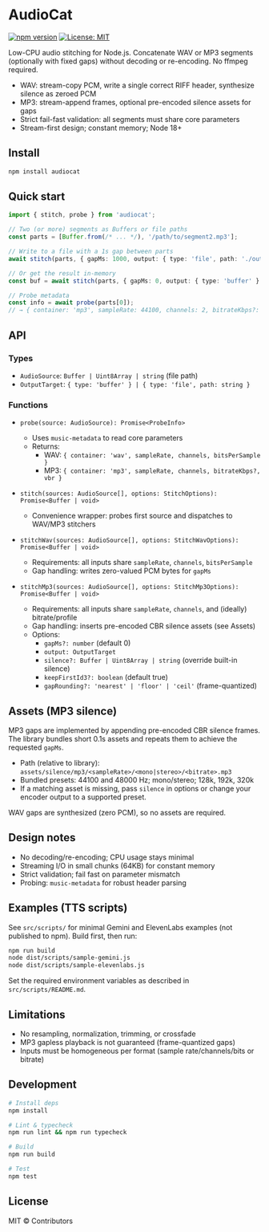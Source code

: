 # AudioCat

[![npm version](https://img.shields.io/npm/v/audiocat.svg)](https://www.npmjs.com/package/audiocat)
[![License: MIT](https://img.shields.io/badge/License-MIT-yellow.svg)](LICENSE)

Low-CPU audio stitching for Node.js. Concatenate WAV or MP3 segments (optionally with fixed gaps) without decoding or re-encoding. No ffmpeg required.

- WAV: stream-copy PCM, write a single correct RIFF header, synthesize silence as zeroed PCM
- MP3: stream-append frames, optional pre-encoded silence assets for gaps
- Strict fail-fast validation: all segments must share core parameters
- Stream-first design; constant memory; Node 18+

## Install

```bash
npm install audiocat
```

## Quick start

```ts
import { stitch, probe } from 'audiocat';

// Two (or more) segments as Buffers or file paths
const parts = [Buffer.from(/* ... */), '/path/to/segment2.mp3'];

// Write to a file with a 1s gap between parts
await stitch(parts, { gapMs: 1000, output: { type: 'file', path: './output.mp3' } });

// Or get the result in-memory
const buf = await stitch(parts, { gapMs: 0, output: { type: 'buffer' } });

// Probe metadata
const info = await probe(parts[0]);
// → { container: 'mp3', sampleRate: 44100, channels: 2, bitrateKbps?: number, vbr: boolean }
```

## API

### Types

- `AudioSource`: `Buffer | Uint8Array | string` (file path)
- `OutputTarget`: `{ type: 'buffer' } | { type: 'file', path: string }`

### Functions

- `probe(source: AudioSource): Promise<ProbeInfo>`
  - Uses `music-metadata` to read core parameters
  - Returns:
    - WAV: `{ container: 'wav', sampleRate, channels, bitsPerSample }`
    - MP3: `{ container: 'mp3', sampleRate, channels, bitrateKbps?, vbr }`

- `stitch(sources: AudioSource[], options: StitchOptions): Promise<Buffer | void>`
  - Convenience wrapper: probes first source and dispatches to WAV/MP3 stitchers

- `stitchWav(sources: AudioSource[], options: StitchWavOptions): Promise<Buffer | void>`
  - Requirements: all inputs share `sampleRate`, `channels`, `bitsPerSample`
  - Gap handling: writes zero-valued PCM bytes for `gapMs`

- `stitchMp3(sources: AudioSource[], options: StitchMp3Options): Promise<Buffer | void>`
  - Requirements: all inputs share `sampleRate`, `channels`, and (ideally) bitrate/profile
  - Gap handling: inserts pre-encoded CBR silence assets (see Assets)
  - Options:
    - `gapMs?: number` (default 0)
    - `output: OutputTarget`
    - `silence?: Buffer | Uint8Array | string` (override built-in silence)
    - `keepFirstId3?: boolean` (default true)
    - `gapRounding?: 'nearest' | 'floor' | 'ceil'` (frame-quantized)

## Assets (MP3 silence)

MP3 gaps are implemented by appending pre-encoded CBR silence frames. The library bundles short 0.1s assets and repeats them to achieve the requested `gapMs`.

- Path (relative to library): `assets/silence/mp3/<sampleRate>/<mono|stereo>/<bitrate>.mp3`
- Bundled presets: 44100 and 48000 Hz; mono/stereo; 128k, 192k, 320k
- If a matching asset is missing, pass `silence` in options or change your encoder output to a supported preset.

WAV gaps are synthesized (zero PCM), so no assets are required.

## Design notes

- No decoding/re-encoding; CPU usage stays minimal
- Streaming I/O in small chunks (64KB) for constant memory
- Strict validation; fail fast on parameter mismatch
- Probing: `music-metadata` for robust header parsing

## Examples (TTS scripts)

See `src/scripts/` for minimal Gemini and ElevenLabs examples (not published to npm). Build first, then run:

```bash
npm run build
node dist/scripts/sample-gemini.js
node dist/scripts/sample-elevenlabs.js
```

Set the required environment variables as described in `src/scripts/README.md`.

## Limitations

- No resampling, normalization, trimming, or crossfade
- MP3 gapless playback is not guaranteed (frame-quantized gaps)
- Inputs must be homogeneous per format (sample rate/channels/bits or bitrate)

## Development

```bash
# Install deps
npm install

# Lint & typecheck
npm run lint && npm run typecheck

# Build
npm run build

# Test
npm test
```

## License

MIT © Contributors
